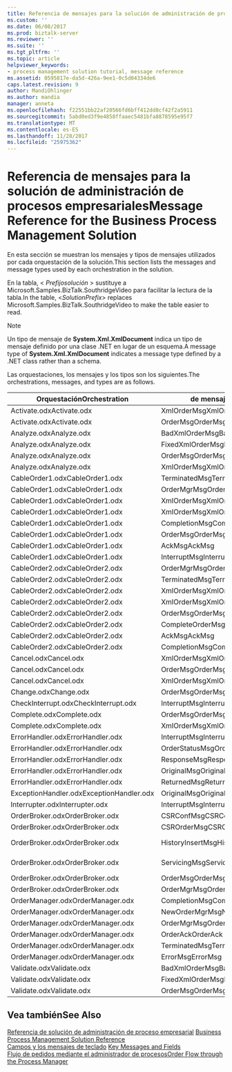 ```yaml
---
title: Referencia de mensajes para la solución de administración de procesos empresariales | Documentos de Microsoft
ms.custom: ''
ms.date: 06/08/2017
ms.prod: biztalk-server
ms.reviewer: ''
ms.suite: ''
ms.tgt_pltfrm: ''
ms.topic: article
helpviewer_keywords:
- process management solution tutorial, message reference
ms.assetid: 0595817e-da5d-426a-9ee1-0c5d04334de6
caps.latest.revision: 9
author: MandiOhlinger
ms.author: mandia
manager: anneta
ms.openlocfilehash: f22551bb22af20566fd6bff412dd8cf42f2a5911
ms.sourcegitcommit: 5abd0ed3f9e4858ffaaec5481bfa8878595e95f7
ms.translationtype: MT
ms.contentlocale: es-ES
ms.lasthandoff: 11/28/2017
ms.locfileid: "25975362"
---
```

# <a name="message-reference-for-the-business-process-management-solution"></a><span data-ttu-id="8c2e9-102">Referencia de mensajes para la solución de administración de procesos empresariales</span><span class="sxs-lookup"><span data-stu-id="8c2e9-102">Message Reference for the Business Process Management Solution</span></span>
<span data-ttu-id="8c2e9-103">En esta sección se muestran los mensajes y tipos de mensajes utilizados por cada orquestación de la solución.</span><span class="sxs-lookup"><span data-stu-id="8c2e9-103">This section lists the messages and message types used by each orchestration in the solution.</span></span>  
  
 <span data-ttu-id="8c2e9-104">En la tabla, \< *Prefijosolución* \> sustituye a Microsoft.Samples.BizTalk.SouthridgeVideo para facilitar la lectura de la tabla.</span><span class="sxs-lookup"><span data-stu-id="8c2e9-104">In the table, \<*SolutionPrefix*\> replaces Microsoft.Samples.BizTalk.SouthridgeVideo to make the table easier to read.</span></span>  
  
> [!NOTE]
>  <span data-ttu-id="8c2e9-105">Un tipo de mensaje de **System.Xml.XmlDocument** indica un tipo de mensaje definido por una clase .NET en lugar de un esquema.</span><span class="sxs-lookup"><span data-stu-id="8c2e9-105">A message type of **System.Xml.XmlDocument** indicates a message type defined by a .NET class rather than a schema.</span></span>  
  
 <span data-ttu-id="8c2e9-106">Las orquestaciones, los mensajes y los tipos son los siguientes.</span><span class="sxs-lookup"><span data-stu-id="8c2e9-106">The orchestrations, messages, and types are as follows.</span></span>  
  
|<span data-ttu-id="8c2e9-107">Orquestación</span><span class="sxs-lookup"><span data-stu-id="8c2e9-107">Orchestration</span></span>|<span data-ttu-id="8c2e9-108">de mensaje</span><span class="sxs-lookup"><span data-stu-id="8c2e9-108">Message</span></span>|<span data-ttu-id="8c2e9-109">Tipo de mensaje</span><span class="sxs-lookup"><span data-stu-id="8c2e9-109">Message Type</span></span>|  
|-------------------|-------------|------------------|  
|<span data-ttu-id="8c2e9-110">Activate.odx</span><span class="sxs-lookup"><span data-stu-id="8c2e9-110">Activate.odx</span></span>|<span data-ttu-id="8c2e9-111">XmlOrderMsg</span><span class="sxs-lookup"><span data-stu-id="8c2e9-111">XmlOrderMsg</span></span>|<span data-ttu-id="8c2e9-112">System.Xml.XmlDocument</span><span class="sxs-lookup"><span data-stu-id="8c2e9-112">System.Xml.XmlDocument</span></span>|  
|<span data-ttu-id="8c2e9-113">Activate.odx</span><span class="sxs-lookup"><span data-stu-id="8c2e9-113">Activate.odx</span></span>|<span data-ttu-id="8c2e9-114">OrderMsg</span><span class="sxs-lookup"><span data-stu-id="8c2e9-114">OrderMsg</span></span>|<span data-ttu-id="8c2e9-115">\<Prefijosolución\>. Schemas.OrderSchema</span><span class="sxs-lookup"><span data-stu-id="8c2e9-115">\<SolutionPrefix\>.Schemas.OrderSchema</span></span>|  
|<span data-ttu-id="8c2e9-116">Analyze.odx</span><span class="sxs-lookup"><span data-stu-id="8c2e9-116">Analyze.odx</span></span>|<span data-ttu-id="8c2e9-117">BadXmlOrderMsg</span><span class="sxs-lookup"><span data-stu-id="8c2e9-117">BadXmlOrderMsg</span></span>|<span data-ttu-id="8c2e9-118">System.Xml.XmlDocument</span><span class="sxs-lookup"><span data-stu-id="8c2e9-118">System.Xml.XmlDocument</span></span>|  
|<span data-ttu-id="8c2e9-119">Analyze.odx</span><span class="sxs-lookup"><span data-stu-id="8c2e9-119">Analyze.odx</span></span>|<span data-ttu-id="8c2e9-120">FixedXmlOrderMsg</span><span class="sxs-lookup"><span data-stu-id="8c2e9-120">FixedXmlOrderMsg</span></span>|<span data-ttu-id="8c2e9-121">System.Xml.XmlDocument</span><span class="sxs-lookup"><span data-stu-id="8c2e9-121">System.Xml.XmlDocument</span></span>|  
|<span data-ttu-id="8c2e9-122">Analyze.odx</span><span class="sxs-lookup"><span data-stu-id="8c2e9-122">Analyze.odx</span></span>|<span data-ttu-id="8c2e9-123">OrderMsg</span><span class="sxs-lookup"><span data-stu-id="8c2e9-123">OrderMsg</span></span>|<span data-ttu-id="8c2e9-124">\<Prefijosolución\>. Schemas.OrderSchema</span><span class="sxs-lookup"><span data-stu-id="8c2e9-124">\<SolutionPrefix\>.Schemas.OrderSchema</span></span>|  
|<span data-ttu-id="8c2e9-125">Analyze.odx</span><span class="sxs-lookup"><span data-stu-id="8c2e9-125">Analyze.odx</span></span>|<span data-ttu-id="8c2e9-126">XmlOrderMsg</span><span class="sxs-lookup"><span data-stu-id="8c2e9-126">XmlOrderMsg</span></span>|<span data-ttu-id="8c2e9-127">System.Xml.XmlDocument</span><span class="sxs-lookup"><span data-stu-id="8c2e9-127">System.Xml.XmlDocument</span></span>|  
|<span data-ttu-id="8c2e9-128">CableOrder1.odx</span><span class="sxs-lookup"><span data-stu-id="8c2e9-128">CableOrder1.odx</span></span>|<span data-ttu-id="8c2e9-129">TerminatedMsg</span><span class="sxs-lookup"><span data-stu-id="8c2e9-129">TerminatedMsg</span></span>|<span data-ttu-id="8c2e9-130">\<Prefijosolución\>. SchemaClasses.Terminated</span><span class="sxs-lookup"><span data-stu-id="8c2e9-130">\<SolutionPrefix\>.SchemaClasses.Terminated</span></span>|  
|<span data-ttu-id="8c2e9-131">CableOrder1.odx</span><span class="sxs-lookup"><span data-stu-id="8c2e9-131">CableOrder1.odx</span></span>|<span data-ttu-id="8c2e9-132">OrderMgrMsg</span><span class="sxs-lookup"><span data-stu-id="8c2e9-132">OrderMgrMsg</span></span>|<span data-ttu-id="8c2e9-133">\<Prefijosolución\>. OrderManager.OrderMgrMsgType</span><span class="sxs-lookup"><span data-stu-id="8c2e9-133">\<SolutionPrefix\>.OrderManager.OrderMgrMsgType</span></span>|  
|<span data-ttu-id="8c2e9-134">CableOrder1.odx</span><span class="sxs-lookup"><span data-stu-id="8c2e9-134">CableOrder1.odx</span></span>|<span data-ttu-id="8c2e9-135">XmlOrderMsg</span><span class="sxs-lookup"><span data-stu-id="8c2e9-135">XmlOrderMsg</span></span>|<span data-ttu-id="8c2e9-136">System.Xml.XmlDocument</span><span class="sxs-lookup"><span data-stu-id="8c2e9-136">System.Xml.XmlDocument</span></span>|  
|<span data-ttu-id="8c2e9-137">CableOrder1.odx</span><span class="sxs-lookup"><span data-stu-id="8c2e9-137">CableOrder1.odx</span></span>|<span data-ttu-id="8c2e9-138">XmlOrderMsg</span><span class="sxs-lookup"><span data-stu-id="8c2e9-138">XmlOrderMsg</span></span>|<span data-ttu-id="8c2e9-139">System.Xml.XmlDocument</span><span class="sxs-lookup"><span data-stu-id="8c2e9-139">System.Xml.XmlDocument</span></span>|  
|<span data-ttu-id="8c2e9-140">CableOrder1.odx</span><span class="sxs-lookup"><span data-stu-id="8c2e9-140">CableOrder1.odx</span></span>|<span data-ttu-id="8c2e9-141">CompletionMsg</span><span class="sxs-lookup"><span data-stu-id="8c2e9-141">CompletionMsg</span></span>|<span data-ttu-id="8c2e9-142">\<Prefijosolución\>. OrderManager.OrderMgrMsgType</span><span class="sxs-lookup"><span data-stu-id="8c2e9-142">\<SolutionPrefix\>.OrderManager.OrderMgrMsgType</span></span>|  
|<span data-ttu-id="8c2e9-143">CableOrder1.odx</span><span class="sxs-lookup"><span data-stu-id="8c2e9-143">CableOrder1.odx</span></span>|<span data-ttu-id="8c2e9-144">OrderMsg</span><span class="sxs-lookup"><span data-stu-id="8c2e9-144">OrderMsg</span></span>|<span data-ttu-id="8c2e9-145">\<Prefijosolución\>. Schemas.OrderSchema</span><span class="sxs-lookup"><span data-stu-id="8c2e9-145">\<SolutionPrefix\>.Schemas.OrderSchema</span></span>|  
|<span data-ttu-id="8c2e9-146">CableOrder1.odx</span><span class="sxs-lookup"><span data-stu-id="8c2e9-146">CableOrder1.odx</span></span>|<span data-ttu-id="8c2e9-147">AckMsg</span><span class="sxs-lookup"><span data-stu-id="8c2e9-147">AckMsg</span></span>|<span data-ttu-id="8c2e9-148">\<Prefijosolución\>. SchemaClasses.OrderAck</span><span class="sxs-lookup"><span data-stu-id="8c2e9-148">\<SolutionPrefix\>.SchemaClasses.OrderAck</span></span>|  
|<span data-ttu-id="8c2e9-149">CableOrder1.odx</span><span class="sxs-lookup"><span data-stu-id="8c2e9-149">CableOrder1.odx</span></span>|<span data-ttu-id="8c2e9-150">InterruptMsg</span><span class="sxs-lookup"><span data-stu-id="8c2e9-150">InterruptMsg</span></span>|<span data-ttu-id="8c2e9-151">\<Prefijosolución\>. SchemaClasses.Interrupt</span><span class="sxs-lookup"><span data-stu-id="8c2e9-151">\<SolutionPrefix\>.SchemaClasses.Interrupt</span></span>|  
|<span data-ttu-id="8c2e9-152">CableOrder2.odx</span><span class="sxs-lookup"><span data-stu-id="8c2e9-152">CableOrder2.odx</span></span>|<span data-ttu-id="8c2e9-153">OrderMgrMsg</span><span class="sxs-lookup"><span data-stu-id="8c2e9-153">OrderMgrMsg</span></span>|<span data-ttu-id="8c2e9-154">\<Prefijosolución\>. OrderManager.OrderMgrMsgType</span><span class="sxs-lookup"><span data-stu-id="8c2e9-154">\<SolutionPrefix\>.OrderManager.OrderMgrMsgType</span></span>|  
|<span data-ttu-id="8c2e9-155">CableOrder2.odx</span><span class="sxs-lookup"><span data-stu-id="8c2e9-155">CableOrder2.odx</span></span>|<span data-ttu-id="8c2e9-156">TerminatedMsg</span><span class="sxs-lookup"><span data-stu-id="8c2e9-156">TerminatedMsg</span></span>|<span data-ttu-id="8c2e9-157">\<Prefijosolución\>. SchemaClasses.Terminated</span><span class="sxs-lookup"><span data-stu-id="8c2e9-157">\<SolutionPrefix\>.SchemaClasses.Terminated</span></span>|  
|<span data-ttu-id="8c2e9-158">CableOrder2.odx</span><span class="sxs-lookup"><span data-stu-id="8c2e9-158">CableOrder2.odx</span></span>|<span data-ttu-id="8c2e9-159">XmlOrderMsg</span><span class="sxs-lookup"><span data-stu-id="8c2e9-159">XmlOrderMsg</span></span>|<span data-ttu-id="8c2e9-160">System.Xml.XmlDocument</span><span class="sxs-lookup"><span data-stu-id="8c2e9-160">System.Xml.XmlDocument</span></span>|  
|<span data-ttu-id="8c2e9-161">CableOrder2.odx</span><span class="sxs-lookup"><span data-stu-id="8c2e9-161">CableOrder2.odx</span></span>|<span data-ttu-id="8c2e9-162">XmlOrderMsg</span><span class="sxs-lookup"><span data-stu-id="8c2e9-162">XmlOrderMsg</span></span>|<span data-ttu-id="8c2e9-163">System.Xml.XmlDocument</span><span class="sxs-lookup"><span data-stu-id="8c2e9-163">System.Xml.XmlDocument</span></span>|  
|<span data-ttu-id="8c2e9-164">CableOrder2.odx</span><span class="sxs-lookup"><span data-stu-id="8c2e9-164">CableOrder2.odx</span></span>|<span data-ttu-id="8c2e9-165">OrderMsg</span><span class="sxs-lookup"><span data-stu-id="8c2e9-165">OrderMsg</span></span>|<span data-ttu-id="8c2e9-166">\<Prefijosolución\>. Schemas.OrderSchema</span><span class="sxs-lookup"><span data-stu-id="8c2e9-166">\<SolutionPrefix\>.Schemas.OrderSchema</span></span>|  
|<span data-ttu-id="8c2e9-167">CableOrder2.odx</span><span class="sxs-lookup"><span data-stu-id="8c2e9-167">CableOrder2.odx</span></span>|<span data-ttu-id="8c2e9-168">CompleteOrderMsg</span><span class="sxs-lookup"><span data-stu-id="8c2e9-168">CompleteOrderMsg</span></span>|<span data-ttu-id="8c2e9-169">\<Prefijosolución\>. Schemas.OrderSchema</span><span class="sxs-lookup"><span data-stu-id="8c2e9-169">\<SolutionPrefix\>.Schemas.OrderSchema</span></span>|  
|<span data-ttu-id="8c2e9-170">CableOrder2.odx</span><span class="sxs-lookup"><span data-stu-id="8c2e9-170">CableOrder2.odx</span></span>|<span data-ttu-id="8c2e9-171">AckMsg</span><span class="sxs-lookup"><span data-stu-id="8c2e9-171">AckMsg</span></span>|<span data-ttu-id="8c2e9-172">\<Prefijosolución\>. SchemaClasses.OrderAck</span><span class="sxs-lookup"><span data-stu-id="8c2e9-172">\<SolutionPrefix\>.SchemaClasses.OrderAck</span></span>|  
|<span data-ttu-id="8c2e9-173">CableOrder2.odx</span><span class="sxs-lookup"><span data-stu-id="8c2e9-173">CableOrder2.odx</span></span>|<span data-ttu-id="8c2e9-174">CompletionMsg</span><span class="sxs-lookup"><span data-stu-id="8c2e9-174">CompletionMsg</span></span>|<span data-ttu-id="8c2e9-175">\<Prefijosolución\>. OrderManager.OrderMgrMsgType</span><span class="sxs-lookup"><span data-stu-id="8c2e9-175">\<SolutionPrefix\>.OrderManager.OrderMgrMsgType</span></span>|  
|<span data-ttu-id="8c2e9-176">Cancel.odx</span><span class="sxs-lookup"><span data-stu-id="8c2e9-176">Cancel.odx</span></span>|<span data-ttu-id="8c2e9-177">XmlOrderMsg</span><span class="sxs-lookup"><span data-stu-id="8c2e9-177">XmlOrderMsg</span></span>|<span data-ttu-id="8c2e9-178">System.Xml.XmlDocument</span><span class="sxs-lookup"><span data-stu-id="8c2e9-178">System.Xml.XmlDocument</span></span>|  
|<span data-ttu-id="8c2e9-179">Cancel.odx</span><span class="sxs-lookup"><span data-stu-id="8c2e9-179">Cancel.odx</span></span>|<span data-ttu-id="8c2e9-180">OrderMsg</span><span class="sxs-lookup"><span data-stu-id="8c2e9-180">OrderMsg</span></span>|<span data-ttu-id="8c2e9-181">\<Prefijosolución\>. Schemas.OrderSchema</span><span class="sxs-lookup"><span data-stu-id="8c2e9-181">\<SolutionPrefix\>.Schemas.OrderSchema</span></span>|  
|<span data-ttu-id="8c2e9-182">Cancel.odx</span><span class="sxs-lookup"><span data-stu-id="8c2e9-182">Cancel.odx</span></span>|<span data-ttu-id="8c2e9-183">XmlOrderMsg</span><span class="sxs-lookup"><span data-stu-id="8c2e9-183">XmlOrderMsg</span></span>|<span data-ttu-id="8c2e9-184">System.Xml.XmlDocument</span><span class="sxs-lookup"><span data-stu-id="8c2e9-184">System.Xml.XmlDocument</span></span>|  
|<span data-ttu-id="8c2e9-185">Change.odx</span><span class="sxs-lookup"><span data-stu-id="8c2e9-185">Change.odx</span></span>|<span data-ttu-id="8c2e9-186">OrderMsg</span><span class="sxs-lookup"><span data-stu-id="8c2e9-186">OrderMsg</span></span>|<span data-ttu-id="8c2e9-187">\<Prefijosolución\>. Schemas.OrderSchema</span><span class="sxs-lookup"><span data-stu-id="8c2e9-187">\<SolutionPrefix\>.Schemas.OrderSchema</span></span>|  
|<span data-ttu-id="8c2e9-188">CheckInterrupt.odx</span><span class="sxs-lookup"><span data-stu-id="8c2e9-188">CheckInterrupt.odx</span></span>|<span data-ttu-id="8c2e9-189">InterruptMsg</span><span class="sxs-lookup"><span data-stu-id="8c2e9-189">InterruptMsg</span></span>|<span data-ttu-id="8c2e9-190">\<Prefijosolución\>. SchemaClasses.Interrupt</span><span class="sxs-lookup"><span data-stu-id="8c2e9-190">\<SolutionPrefix\>.SchemaClasses.Interrupt</span></span>|  
|<span data-ttu-id="8c2e9-191">Complete.odx</span><span class="sxs-lookup"><span data-stu-id="8c2e9-191">Complete.odx</span></span>|<span data-ttu-id="8c2e9-192">OrderMsg</span><span class="sxs-lookup"><span data-stu-id="8c2e9-192">OrderMsg</span></span>|<span data-ttu-id="8c2e9-193">\<Prefijosolución\>. Schemas.OrderSchema</span><span class="sxs-lookup"><span data-stu-id="8c2e9-193">\<SolutionPrefix\>.Schemas.OrderSchema</span></span>|  
|<span data-ttu-id="8c2e9-194">Complete.odx</span><span class="sxs-lookup"><span data-stu-id="8c2e9-194">Complete.odx</span></span>|<span data-ttu-id="8c2e9-195">XmlOrderMsg</span><span class="sxs-lookup"><span data-stu-id="8c2e9-195">XmlOrderMsg</span></span>|<span data-ttu-id="8c2e9-196">System.Xml.XmlDocument</span><span class="sxs-lookup"><span data-stu-id="8c2e9-196">System.Xml.XmlDocument</span></span>|  
|<span data-ttu-id="8c2e9-197">ErrorHandler.odx</span><span class="sxs-lookup"><span data-stu-id="8c2e9-197">ErrorHandler.odx</span></span>|<span data-ttu-id="8c2e9-198">InterruptMsg</span><span class="sxs-lookup"><span data-stu-id="8c2e9-198">InterruptMsg</span></span>|<span data-ttu-id="8c2e9-199">\<Prefijosolución\>. SchemaClasses.Interrupt</span><span class="sxs-lookup"><span data-stu-id="8c2e9-199">\<SolutionPrefix\>.SchemaClasses.Interrupt</span></span>|  
|<span data-ttu-id="8c2e9-200">ErrorHandler.odx</span><span class="sxs-lookup"><span data-stu-id="8c2e9-200">ErrorHandler.odx</span></span>|<span data-ttu-id="8c2e9-201">OrderStatusMsg</span><span class="sxs-lookup"><span data-stu-id="8c2e9-201">OrderStatusMsg</span></span>|<span data-ttu-id="8c2e9-202">\<Prefijosolución\>. SchemaClasses.OrderStatus</span><span class="sxs-lookup"><span data-stu-id="8c2e9-202">\<SolutionPrefix\>.SchemaClasses.OrderStatus</span></span>|  
|<span data-ttu-id="8c2e9-203">ErrorHandler.odx</span><span class="sxs-lookup"><span data-stu-id="8c2e9-203">ErrorHandler.odx</span></span>|<span data-ttu-id="8c2e9-204">ResponseMsg</span><span class="sxs-lookup"><span data-stu-id="8c2e9-204">ResponseMsg</span></span>|<span data-ttu-id="8c2e9-205">\<Prefijosolución\>. SchemaClasses.OrderStatus</span><span class="sxs-lookup"><span data-stu-id="8c2e9-205">\<SolutionPrefix\>.SchemaClasses.OrderStatus</span></span>|  
|<span data-ttu-id="8c2e9-206">ErrorHandler.odx</span><span class="sxs-lookup"><span data-stu-id="8c2e9-206">ErrorHandler.odx</span></span>|<span data-ttu-id="8c2e9-207">OriginalMsg</span><span class="sxs-lookup"><span data-stu-id="8c2e9-207">OriginalMsg</span></span>|<span data-ttu-id="8c2e9-208">System.Xml.XmlDocument</span><span class="sxs-lookup"><span data-stu-id="8c2e9-208">System.Xml.XmlDocument</span></span>|  
|<span data-ttu-id="8c2e9-209">ErrorHandler.odx</span><span class="sxs-lookup"><span data-stu-id="8c2e9-209">ErrorHandler.odx</span></span>|<span data-ttu-id="8c2e9-210">ReturnedMsg</span><span class="sxs-lookup"><span data-stu-id="8c2e9-210">ReturnedMsg</span></span>|<span data-ttu-id="8c2e9-211">System.Xml.XmlDocument</span><span class="sxs-lookup"><span data-stu-id="8c2e9-211">System.Xml.XmlDocument</span></span>|  
|<span data-ttu-id="8c2e9-212">ExceptionHandler.odx</span><span class="sxs-lookup"><span data-stu-id="8c2e9-212">ExceptionHandler.odx</span></span>|<span data-ttu-id="8c2e9-213">OriginalMsg</span><span class="sxs-lookup"><span data-stu-id="8c2e9-213">OriginalMsg</span></span>|<span data-ttu-id="8c2e9-214">System.Xml.XmlDocument</span><span class="sxs-lookup"><span data-stu-id="8c2e9-214">System.Xml.XmlDocument</span></span>|  
|<span data-ttu-id="8c2e9-215">Interrupter.odx</span><span class="sxs-lookup"><span data-stu-id="8c2e9-215">Interrupter.odx</span></span>|<span data-ttu-id="8c2e9-216">InterruptMsg</span><span class="sxs-lookup"><span data-stu-id="8c2e9-216">InterruptMsg</span></span>|<span data-ttu-id="8c2e9-217">\<Prefijosolución\>. SchemaClasses.Interrupt</span><span class="sxs-lookup"><span data-stu-id="8c2e9-217">\<SolutionPrefix\>.SchemaClasses.Interrupt</span></span>|  
|<span data-ttu-id="8c2e9-218">OrderBroker.odx</span><span class="sxs-lookup"><span data-stu-id="8c2e9-218">OrderBroker.odx</span></span>|<span data-ttu-id="8c2e9-219">CSRConfMsg</span><span class="sxs-lookup"><span data-stu-id="8c2e9-219">CSRConfMsg</span></span>|<span data-ttu-id="8c2e9-220">\<Prefijosolución\>. OrderBrokerSchemas.CSR_OrderRequestSchema</span><span class="sxs-lookup"><span data-stu-id="8c2e9-220">\<SolutionPrefix\>.OrderBrokerSchemas.CSR_OrderRequestSchema</span></span>|  
|<span data-ttu-id="8c2e9-221">OrderBroker.odx</span><span class="sxs-lookup"><span data-stu-id="8c2e9-221">OrderBroker.odx</span></span>|<span data-ttu-id="8c2e9-222">CSROrderMsg</span><span class="sxs-lookup"><span data-stu-id="8c2e9-222">CSROrderMsg</span></span>|<span data-ttu-id="8c2e9-223">\<Prefijosolución\>. OrderBrokerSchemas.CSR_OrderRequestSchema</span><span class="sxs-lookup"><span data-stu-id="8c2e9-223">\<SolutionPrefix\>.OrderBrokerSchemas.CSR_OrderRequestSchema</span></span>|  
|<span data-ttu-id="8c2e9-224">OrderBroker.odx</span><span class="sxs-lookup"><span data-stu-id="8c2e9-224">OrderBroker.odx</span></span>|<span data-ttu-id="8c2e9-225">HistoryInsertMsg</span><span class="sxs-lookup"><span data-stu-id="8c2e9-225">HistoryInsertMsg</span></span>|<span data-ttu-id="8c2e9-226">\<Prefijosolución\>. OrderBrokerSchemas.SQLHistoryInsertSchema.HistoryInsert</span><span class="sxs-lookup"><span data-stu-id="8c2e9-226">\<SolutionPrefix\>.OrderBrokerSchemas.SQLHistoryInsertSchema.HistoryInsert</span></span>|  
|<span data-ttu-id="8c2e9-227">OrderBroker.odx</span><span class="sxs-lookup"><span data-stu-id="8c2e9-227">OrderBroker.odx</span></span>|<span data-ttu-id="8c2e9-228">ServicingMsg</span><span class="sxs-lookup"><span data-stu-id="8c2e9-228">ServicingMsg</span></span>|<span data-ttu-id="8c2e9-229">\<Prefijosolución\>. OrderBrokerSchemas.Servicing_OrderRequestSchema</span><span class="sxs-lookup"><span data-stu-id="8c2e9-229">\<SolutionPrefix\>.OrderBrokerSchemas.Servicing_OrderRequestSchema</span></span>|  
|<span data-ttu-id="8c2e9-230">OrderBroker.odx</span><span class="sxs-lookup"><span data-stu-id="8c2e9-230">OrderBroker.odx</span></span>|<span data-ttu-id="8c2e9-231">OrderMsg</span><span class="sxs-lookup"><span data-stu-id="8c2e9-231">OrderMsg</span></span>|<span data-ttu-id="8c2e9-232">\<Prefijosolución\>. Schemas.OrderSchema</span><span class="sxs-lookup"><span data-stu-id="8c2e9-232">\<SolutionPrefix\>.Schemas.OrderSchema</span></span>|  
|<span data-ttu-id="8c2e9-233">OrderBroker.odx</span><span class="sxs-lookup"><span data-stu-id="8c2e9-233">OrderBroker.odx</span></span>|<span data-ttu-id="8c2e9-234">OrderMgrMsg</span><span class="sxs-lookup"><span data-stu-id="8c2e9-234">OrderMgrMsg</span></span>|<span data-ttu-id="8c2e9-235">\<Prefijosolución\>. OrderBroker.OrderMgrMPMsg</span><span class="sxs-lookup"><span data-stu-id="8c2e9-235">\<SolutionPrefix\>.OrderBroker.OrderMgrMPMsg</span></span>|  
|<span data-ttu-id="8c2e9-236">OrderManager.odx</span><span class="sxs-lookup"><span data-stu-id="8c2e9-236">OrderManager.odx</span></span>|<span data-ttu-id="8c2e9-237">CompletionMsg</span><span class="sxs-lookup"><span data-stu-id="8c2e9-237">CompletionMsg</span></span>|<span data-ttu-id="8c2e9-238">\<Prefijosolución\>. SchemaClasses.OrderStatus</span><span class="sxs-lookup"><span data-stu-id="8c2e9-238">\<SolutionPrefix\>.SchemaClasses.OrderStatus</span></span>|  
|<span data-ttu-id="8c2e9-239">OrderManager.odx</span><span class="sxs-lookup"><span data-stu-id="8c2e9-239">OrderManager.odx</span></span>|<span data-ttu-id="8c2e9-240">NewOrderMgrMsg</span><span class="sxs-lookup"><span data-stu-id="8c2e9-240">NewOrderMgrMsg</span></span>|<span data-ttu-id="8c2e9-241">\<Prefijosolución\>. OrderManager.OrderMgrMsgType</span><span class="sxs-lookup"><span data-stu-id="8c2e9-241">\<SolutionPrefix\>.OrderManager.OrderMgrMsgType</span></span>|  
|<span data-ttu-id="8c2e9-242">OrderManager.odx</span><span class="sxs-lookup"><span data-stu-id="8c2e9-242">OrderManager.odx</span></span>|<span data-ttu-id="8c2e9-243">OrderMgrMsg</span><span class="sxs-lookup"><span data-stu-id="8c2e9-243">OrderMgrMsg</span></span>|<span data-ttu-id="8c2e9-244">\<Prefijosolución\>. OrderManager.OrderMgrMsgType</span><span class="sxs-lookup"><span data-stu-id="8c2e9-244">\<SolutionPrefix\>.OrderManager.OrderMgrMsgType</span></span>|  
|<span data-ttu-id="8c2e9-245">OrderManager.odx</span><span class="sxs-lookup"><span data-stu-id="8c2e9-245">OrderManager.odx</span></span>|<span data-ttu-id="8c2e9-246">OrderAck</span><span class="sxs-lookup"><span data-stu-id="8c2e9-246">OrderAck</span></span>|<span data-ttu-id="8c2e9-247">\<Prefijosolución\>. SchemaClasses.OrderAck</span><span class="sxs-lookup"><span data-stu-id="8c2e9-247">\<SolutionPrefix\>.SchemaClasses.OrderAck</span></span>|  
|<span data-ttu-id="8c2e9-248">OrderManager.odx</span><span class="sxs-lookup"><span data-stu-id="8c2e9-248">OrderManager.odx</span></span>|<span data-ttu-id="8c2e9-249">TerminatedMsg</span><span class="sxs-lookup"><span data-stu-id="8c2e9-249">TerminatedMsg</span></span>|<span data-ttu-id="8c2e9-250">\<Prefijosolución\>. SchemaClasses.Terminated</span><span class="sxs-lookup"><span data-stu-id="8c2e9-250">\<SolutionPrefix\>.SchemaClasses.Terminated</span></span>|  
|<span data-ttu-id="8c2e9-251">OrderManager.odx</span><span class="sxs-lookup"><span data-stu-id="8c2e9-251">OrderManager.odx</span></span>|<span data-ttu-id="8c2e9-252">ErrorMsg</span><span class="sxs-lookup"><span data-stu-id="8c2e9-252">ErrorMsg</span></span>|<span data-ttu-id="8c2e9-253">\<Prefijosolución\>. OrderManager.OrderMgrMsgType</span><span class="sxs-lookup"><span data-stu-id="8c2e9-253">\<SolutionPrefix\>.OrderManager.OrderMgrMsgType</span></span>|  
|<span data-ttu-id="8c2e9-254">Validate.odx</span><span class="sxs-lookup"><span data-stu-id="8c2e9-254">Validate.odx</span></span>|<span data-ttu-id="8c2e9-255">BadXmlOrderMsg</span><span class="sxs-lookup"><span data-stu-id="8c2e9-255">BadXmlOrderMsg</span></span>|<span data-ttu-id="8c2e9-256">System.Xml.XmlDocument</span><span class="sxs-lookup"><span data-stu-id="8c2e9-256">System.Xml.XmlDocument</span></span>|  
|<span data-ttu-id="8c2e9-257">Validate.odx</span><span class="sxs-lookup"><span data-stu-id="8c2e9-257">Validate.odx</span></span>|<span data-ttu-id="8c2e9-258">FixedXmlOrderMsg</span><span class="sxs-lookup"><span data-stu-id="8c2e9-258">FixedXmlOrderMsg</span></span>|<span data-ttu-id="8c2e9-259">System.Xml.XmlDocument</span><span class="sxs-lookup"><span data-stu-id="8c2e9-259">System.Xml.XmlDocument</span></span>|  
|<span data-ttu-id="8c2e9-260">Validate.odx</span><span class="sxs-lookup"><span data-stu-id="8c2e9-260">Validate.odx</span></span>|<span data-ttu-id="8c2e9-261">OrderMsg</span><span class="sxs-lookup"><span data-stu-id="8c2e9-261">OrderMsg</span></span>|<span data-ttu-id="8c2e9-262">\<Prefijosolución\>. Schemas.OrderSchema</span><span class="sxs-lookup"><span data-stu-id="8c2e9-262">\<SolutionPrefix\>.Schemas.OrderSchema</span></span>|  
  
## <a name="see-also"></a><span data-ttu-id="8c2e9-263">Vea también</span><span class="sxs-lookup"><span data-stu-id="8c2e9-263">See Also</span></span>  
 <span data-ttu-id="8c2e9-264">[Referencia de solución de administración de proceso empresarial](../core/business-process-management-solution-reference.md) </span><span class="sxs-lookup"><span data-stu-id="8c2e9-264">[Business Process Management Solution Reference](../core/business-process-management-solution-reference.md) </span></span>  
 <span data-ttu-id="8c2e9-265">[Campos y los mensajes de teclado](../core/key-messages-and-fields.md) </span><span class="sxs-lookup"><span data-stu-id="8c2e9-265">[Key Messages and Fields](../core/key-messages-and-fields.md) </span></span>  
 [<span data-ttu-id="8c2e9-266">Flujo de pedidos mediante el administrador de procesos</span><span class="sxs-lookup"><span data-stu-id="8c2e9-266">Order Flow through the Process Manager</span></span>](../core/order-flow-through-the-process-manager.md)